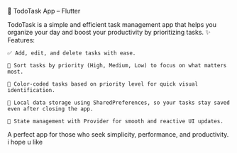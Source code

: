 📝 TodoTask App – Flutter

TodoTask is a simple and efficient task management app that helps you organize your day and boost your productivity by prioritizing tasks.
✨ Features:

    ✅ Add, edit, and delete tasks with ease.

    🎯 Sort tasks by priority (High, Medium, Low) to focus on what matters most.

    🎨 Color-coded tasks based on priority level for quick visual identification.

    💾 Local data storage using SharedPreferences, so your tasks stay saved even after closing the app.

    🔄 State management with Provider for smooth and reactive UI updates.

A perfect app for those who seek simplicity, performance, and productivity. 
i hope u like 

